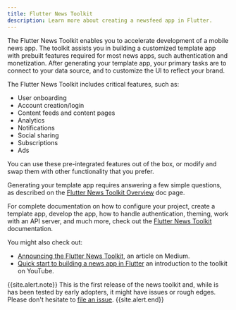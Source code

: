 ```yaml
---
title: Flutter News Toolkit
description: Learn more about creating a newsfeed app in Flutter.
---
```


The Flutter News Toolkit enables you to accelerate
development of a mobile news app.
The toolkit assists you in building a customized
template app with prebuilt features required
for most news apps, such authentication and
monetization. After generating your
template app, your primary tasks are to connect to your
data source, and to customize the UI to reflect
your brand.

The Flutter News Toolkit includes critical features,
such as:

* User onboarding
* Account creation/login
* Content feeds and content pages
* Analytics
* Notifications
* Social sharing
* Subscriptions
* Ads

You can use these pre-integrated features out of the box,
or modify and swap them with other functionality that
you prefer.

Generating your template app requires answering
a few simple questions, as described on the
[Flutter News Toolkit Overview][toolkit] doc page.

For complete documentation on how to configure your project,
create a template app, develop the app, how to
handle authentication, theming, work with an API
server, and much more, check out the
[Flutter News Toolkit][toolkit] documentation.

You might also check out:

* [Announcing the Flutter News Toolkit][blog],
  an article on Medium.
* [Quick start to building a news app in Flutter][video]
  an introduction to the toolkit on YouTube.

{{site.alert.note}}
  This is the first release of the news toolkit and,
  while is has been tested by early adopters, it
  might have issues or rough edges. Please don't
  hesitate to [file an issue][].
{{site.alert.end}}

[toolkit]: https://flutter.github.io/news_toolkit/
[blog]: {{site.flutter-medium}}/announcing-the-flutter-news-toolkit-180a0d32c012
[video]: {{site.youtube-site}}/watch?v=dukRAS-OUMM
[file an issue]: {{site.repo.flutter}}/issues
